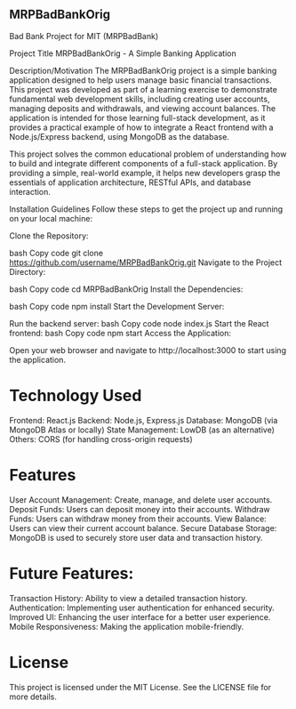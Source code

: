 ## MRPBadBankOrig
Bad Bank Project for MIT (MRPBadBank)

Project Title
MRPBadBankOrig - A Simple Banking Application

Description/Motivation
The MRPBadBankOrig project is a simple banking application designed to help users manage basic financial transactions. This project was developed as part of a learning exercise to demonstrate fundamental web development skills, including creating user accounts, managing deposits and withdrawals, and viewing account balances. The application is intended for those learning full-stack development, as it provides a practical example of how to integrate a React frontend with a Node.js/Express backend, using MongoDB as the database.

This project solves the common educational problem of understanding how to build and integrate different components of a full-stack application. By providing a simple, real-world example, it helps new developers grasp the essentials of application architecture, RESTful APIs, and database interaction.

Installation Guidelines
Follow these steps to get the project up and running on your local machine:

Clone the Repository:

bash
Copy code
git clone https://github.com/username/MRPBadBankOrig.git
Navigate to the Project Directory:

bash
Copy code
cd MRPBadBankOrig
Install the Dependencies:

bash
Copy code
npm install
Start the Development Server:

Run the backend server:
bash
Copy code
node index.js
Start the React frontend:
bash
Copy code
npm start
Access the Application:

Open your web browser and navigate to http://localhost:3000 to start using the application.

# Technology Used

Frontend: React.js
Backend: Node.js, Express.js
Database: MongoDB (via MongoDB Atlas or locally)
State Management: LowDB (as an alternative)
Others: CORS (for handling cross-origin requests)

# Features

User Account Management: Create, manage, and delete user accounts.
Deposit Funds: Users can deposit money into their accounts.
Withdraw Funds: Users can withdraw money from their accounts.
View Balance: Users can view their current account balance.
Secure Database Storage: MongoDB is used to securely store user data and transaction history.

# Future Features:
Transaction History: Ability to view a detailed transaction history.
Authentication: Implementing user authentication for enhanced security.
Improved UI: Enhancing the user interface for a better user experience.
Mobile Responsiveness: Making the application mobile-friendly.

# License
This project is licensed under the MIT License. See the LICENSE file for more details.
